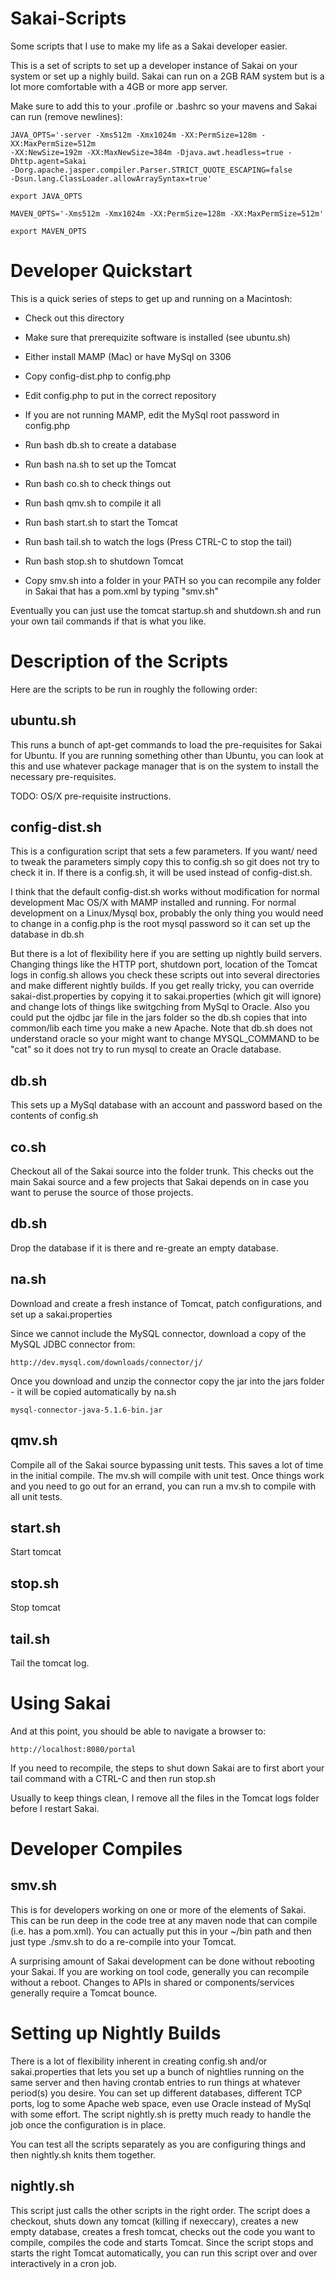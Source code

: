 Sakai-Scripts
=============

Some scripts that I use to make my life as a Sakai developer easier.

This is a set of scripts to set up a developer instance of Sakai on 
your system or set up a nighly build.  Sakai can run on a 2GB RAM system
but is a lot more comfortable with a 4GB or more app server.

Make sure to add this to your .profile or .bashrc so your mavens 
and Sakai can run (remove newlines):

    JAVA_OPTS='-server -Xms512m -Xmx1024m -XX:PermSize=128m -XX:MaxPermSize=512m 
    -XX:NewSize=192m -XX:MaxNewSize=384m -Djava.awt.headless=true -Dhttp.agent=Sakai 
    -Dorg.apache.jasper.compiler.Parser.STRICT_QUOTE_ESCAPING=false 
    -Dsun.lang.ClassLoader.allowArraySyntax=true'

    export JAVA_OPTS

    MAVEN_OPTS='-Xms512m -Xmx1024m -XX:PermSize=128m -XX:MaxPermSize=512m'

    export MAVEN_OPTS

Developer Quickstart
====================

This is a quick series of steps to get up and running on a Macintosh:

* Check out this directory
* Make sure that prerequizite software is installed (see ubuntu.sh)
* Either install MAMP (Mac) or have MySql on 3306
* Copy config-dist.php to config.php
* Edit config.php to put in the correct repository
* If you are not running MAMP, edit the MySql root password in config.php
* Run bash db.sh to create a database
* Run bash na.sh to set up the Tomcat
* Run bash co.sh to check things out
* Run bash qmv.sh to compile it all
* Run bash start.sh to start the Tomcat
* Run bash tail.sh to watch the logs (Press CTRL-C to stop the tail)
* Run bash stop.sh to shutdown Tomcat

* Copy smv.sh into a folder in your PATH so you can recompile any
folder in Sakai that has a pom.xml by typing "smv.sh"

Eventually you can just use the tomcat startup.sh and shutdown.sh
and run your own tail commands if that is what you like.

Description of the Scripts
==========================

Here are the scripts to be run in roughly the following order:

ubuntu.sh
---------

This runs a bunch of apt-get commands to load the pre-requisites for Sakai
for Ubuntu.  If you are running something other than Ubuntu, you can look 
at this and use whatever package manager that is on the system to 
install the necessary pre-requisites.

TODO: OS/X pre-requisite instructions.

config-dist.sh
--------------

This is a configuration script that sets a few parameters.  If you want/
need to tweak the parameters simply copy this to config.sh so git does
not try to check it in.  If there is a config.sh, it will be used instead
of config-dist.sh.   

I think that the default config-dist.sh works without modification for 
normal development Mac OS/X with MAMP installed and running.  For 
normal development on a Linux/Mysql box, probably the only thing you 
would need to change in a config.php is the root mysql password so it
can set up the database in db.sh

But there is a lot of flexibility here if you are setting up nightly build
servers.   Changing things like the HTTP port, shutdown port, location 
of the Tomcat logs in config.sh allows you check these scripts out 
into several directories and make different nightly builds.  If you get
really tricky, you can override sakai-dist.properties by copying it to 
sakai.properties (which git will ignore) and change lots of things like
switgching from MySql to Oracle.  Also you could put the ojdbc jar file
in the jars folder so the db.sh copies that into common/lib each time 
you make a new Apache.  Note that db.sh does not understand oracle so 
your might want to change MYSQL\_COMMAND to be "cat" so it does not try
to run mysql to create an Oracle database.

db.sh
-----
This sets up a MySql database with an account and password based on 
the contents of config.sh

co.sh
-----

Checkout all of the Sakai source into the folder trunk.   This checks out
the main Sakai source and a few projects that Sakai depends on in case you
want to peruse the source of those projects.

db.sh
-----
Drop the database if it is there and re-greate an empty database.

na.sh
-----

Download and create a fresh instance of Tomcat, patch configurations, 
and set up a sakai.properties

Since we cannot include the MySQL connector, download a copy of the 
MySQL JDBC connector from:

    http://dev.mysql.com/downloads/connector/j/

Once you download and unzip the connector copy the jar into the
jars folder - it will be copied automatically by na.sh

    mysql-connector-java-5.1.6-bin.jar

qmv.sh
------

Compile all of the Sakai source bypassing unit tests.   This saves a lot
of time in the initial compile.   The mv.sh will compile with unit test.
Once things work and you need to go out for an errand, you can run a mv.sh 
to compile with all unit tests.

start.sh
--------
Start tomcat

stop.sh
-------
Stop tomcat

tail.sh
-------
Tail the tomcat log.

Using Sakai
===========

And at this point, you should be able to navigate a browser to:

    http://localhost:8080/portal

If you need to recompile, the steps to shut down Sakai are to first
abort your tail command with a CTRL-C and then run stop.sh

Usually to keep things clean, I remove all the files in the Tomcat logs
folder before I restart Sakai.

Developer Compiles
==================

smv.sh
------

This is for developers working on one or more of the elements of 
Sakai.  This can be run deep in the code tree at any maven node
that can compile (i.e. has a pom.xml).   You can actually put this in your
~/bin path and then just type ./smv.sh to do a re-compile into 
your Tomcat.  

A surprising amount of Sakai development can be done without
rebooting your Sakai.  If you are working on tool code, generally you can 
recompile without a reboot.  Changes to APIs in shared or components/services
generally require a Tomcat bounce.


Setting up Nightly Builds
=========================

There is a lot of flexibility inherent in creating config.sh and/or
sakai.properties that lets you set up a bunch of nightlies running 
on the same server and then having crontab entries to run things 
at whatever period(s) you desire.  You can set up different databases, 
different TCP ports, log to some Apache web space, even use Oracle
instead of MySql with some effort.  The script nightly.sh is pretty 
much ready to handle the job once the configuration is in place.

You can test all the scripts separately as you are configuring things
and then nightly.sh knits them together.

nightly.sh
----------

This script just calls the other scripts in the right order.  The script
does a checkout, shuts down any tomcat (killing if nexeccary), creates a new 
empty database, creates a fresh tomcat, checks out the code you want to compile,
compiles the code and starts Tomcat.   Since the script stops and starts the
right Tomcat automatically, you can run this script over and over interactively
in a cron job. 






